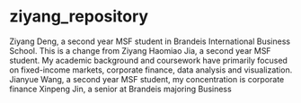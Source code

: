 # ziyang_repository
Ziyang Deng, a second year MSF student in Brandeis International Business School. 
This is a change from Ziyang
Haomiao Jia, a second year MSF student. My academic background and coursework have primarily focused on fixed-income markets, corporate finance, data analysis and visualization. 
Jianyue Wang, a second year MSF student, my concentration is corporate finance
Xinpeng Jin, a senior at Brandeis majoring Business
